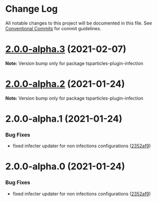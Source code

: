 # Change Log

All notable changes to this project will be documented in this file.
See [Conventional Commits](https://conventionalcommits.org) for commit guidelines.

# [2.0.0-alpha.3](https://github.com/matteobruni/tsparticles/compare/tsparticles-plugin-infection@2.0.0-alpha.2...tsparticles-plugin-infection@2.0.0-alpha.3) (2021-02-07)

**Note:** Version bump only for package tsparticles-plugin-infection





# [2.0.0-alpha.2](https://github.com/matteobruni/tsparticles/compare/tsparticles-plugin-infection@2.0.0-alpha.1...tsparticles-plugin-infection@2.0.0-alpha.2) (2021-01-24)

**Note:** Version bump only for package tsparticles-plugin-infection





# 2.0.0-alpha.1 (2021-01-24)


### Bug Fixes

* fixed infecter updater for non infections configurations ([2352af9](https://github.com/matteobruni/tsparticles/commit/2352af9dbe01a44a8ae5366c32267196bb505711))





# 2.0.0-alpha.0 (2021-01-24)


### Bug Fixes

* fixed infecter updater for non infections configurations ([2352af9](https://github.com/matteobruni/tsparticles/commit/2352af9dbe01a44a8ae5366c32267196bb505711))
